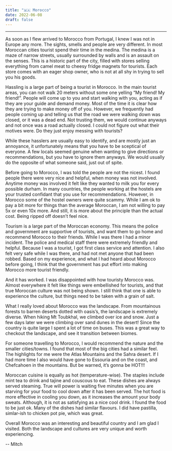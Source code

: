```yaml
---
title: "🇲🇦 Morocco"
date: 2022-06-08
draft: false
---
```


---

As soon as I flew arrived to Morocco from Portugal, I knew I was not in Europe any more. The sights, smells and people are very different. In most Moroccan cities tourist spend their time in the medina. The medina is a maze of narrow streets, usually surrounded by walls and is an assault on the senses. This is a historic part of the city, filled with stores selling everything from camel meat to cheesy fridge magnets for tourists. Each store comes with an eager shop owner, who is not at all shy in trying to sell you his goods.

Hassling is a large part of being a tourist in Morocco. In the main tourist areas, you can not walk 20 meters without some one yelling “My friend! My friend!”. People will come up to you and start walking with you, acting as if they are your guide and demand money. Most of the time it is clear how they are trying to make money off of you. However, we frequently had people coming up and telling us that the road we were walking down was closed, or it was a dead end. Not trusting them, we would continue anyways and not once was a road actually closed. I could not figure out what their motives were. Do they just enjoy messing with tourists?

While these hasslers are usually easy to identify, and are mostly just an annoyance, it unfortunately means that you have to be sceptical of everyone. A few locals seemed genuine when wanting to give directions or recommendations, but you have to ignore them anyways. We would usually do the opposite of what someone said, just out of spite.

Before going to Morocco, I was told the people are not the nicest. I found people there were very nice and helpful, when money was not involved. Anytime money was involved it felt like they wanted to milk you for every possible durham. In many countries, the people working at the hostels are your trusted confidant that you use for recommendations. However, in Morocco some of the hostel owners were quite scammy. While I am ok to pay a bit more for things than the average Moroccan, I am not willing to pay 5x or even 10x more. And still, it is more about the principle than the actual cost. Being ripped off doesn’t feel nice.

Tourism is a large part of the Moroccan economy. This means the police and government are supportive of tourists, and want them to go home and recommend Morocco to their friends. While I was there I had a minor incident. The police and medical staff there were extremely friendly and helpful. Because I was a tourist, I got first class service and attention. I also felt very safe while I was there, and had not met anyone that had been robbed. Based on my experience, and what I had heard about Morocco before going, I think that the government has put effort into making Morocco more tourist friendly.

And it has worked. I was disappointed with how touristy Morocco was. Almost everywhere it felt like things were embellished for tourists, and that true Moroccan culture was not being shown. I still think that one is able to experience the culture, but things need to be taken with a grain of salt.

What I really loved about Morocco was the landscape. From mountainous forests to barren deserts dotted with oasis’s, the landscape is extremely diverse. When hiking Mt Toubkhal, we climbed over ice and snow. Just a few days later we were climbing over sand dunes in the desert! Since the country is quite large I spent a lot of time on buses. This was a great way to checkout the landscape, and see it transition between biomes.

For someone travelling to Morocco, I would recommend the nature and the smaller cities/towns. I found that most of the big cities had a similar feel. The highlights for me were the Atlas Mountains and the Sahra desert. If I had more time I also would have gone to Essouria and on the coast, and Chefcahoen in the mountains. But be warned, it’s gonna be HOT!!!

Moroccan cuisine is equally as hot (temperature-wise). The staples include mint tea to drink and tajine and couscous to eat. These dishes are always served steaming. True will power is waiting five minutes when you are starving for your food to cool down after it has been served. The hot food is more effective in cooling you down, as it increases the amount your body sweats. Although, it is not as satisfying as a nice cool drink. I found the food to be just ok. Many of the dishes had similar flavours. I did have pastilla, simlar-ish to chicken pot pie, which was great.

Overall Morocco was an interesting and beautiful country and I am glad I visited. Both the landscape and cultures are very unique and worth experiencing.

-- Mitch
